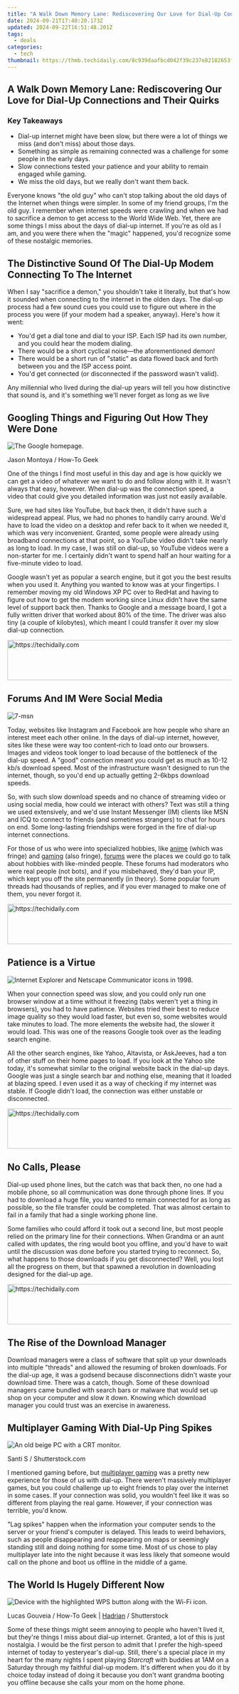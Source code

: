 ```yaml
---
title: "A Walk Down Memory Lane: Rediscovering Our Love for Dial-Up Connections and Their Quirks"
date: 2024-09-21T17:40:20.173Z
updated: 2024-09-22T16:51:48.201Z
tags:
  - deals
categories:
  - tech
thumbnail: https://thmb.techidaily.com/8c939daafbcd042f39c237e82182653fc156f3f064bef6cc6988deae36a1c0c9.jpg
---
```


## A Walk Down Memory Lane: Rediscovering Our Love for Dial-Up Connections and Their Quirks

### Key Takeaways

* Dial-up internet might have been slow, but there were a lot of things we miss (and don't miss) about those days.
* Something as simple as remaining connected was a challenge for some people in the early days.
* Slow connections tested your patience and your ability to remain engaged while gaming.
* We miss the old days, but we really don't want them back.

 Everyone knows "the old guy" who can't stop talking about the old days of the Internet when things were simpler. In some of my friend groups, I'm the old guy. I remember when internet speeds were crawling and when we had to sacrifice a demon to get access to the World Wide Web. Yet, there are some things I miss about the days of dial-up internet. If you're as old as I am, and you were there when the "magic" happened, you'd recognize some of these nostalgic memories.

##  The Distinctive Sound Of The Dial-Up Modem Connecting To The Internet

 When I say "sacrifice a demon," you shouldn't take it literally, but that's how it sounded when connecting to the internet in the olden days. The dial-up process had a few sound cues you could use to figure out where in the process you were (if your modem had a speaker, anyway). Here's how it went:

* You'd get a dial tone and dial to your ISP. Each ISP had its own number, and you could hear the modem dialing.
* There would be a short cyclical noise—the aforementioned demon!
* There would be a short run of "static" as data flowed back and forth between you and the ISP access point.
* You'd get connected (or disconnected if the password wasn't valid).

 Any millennial who lived during the dial-up years will tell you how distinctive that sound is, and it's something we'll never forget as long as we live

##  Googling Things and Figuring Out How They Were Done

![The Google homepage.](https://static1.howtogeekimages.com/wordpress/wp-content/uploads/2024/01/google-search.jpg) 

Jason Montoya / How-To Geek  
  
 One of the things I find most useful in this day and age is how quickly we can get a video of whatever we want to do and follow along with it. It wasn't always that easy, however. When dial-up was the connection speed, a video that could give you detailed information was just not easily available.

 Sure, we had sites like YouTube, but back then, it didn't have such a widespread appeal. Plus, we had no phones to handily carry around. We'd have to load the video on a desktop and refer back to it when we needed it, which was very inconvenient. Granted, some people were already using broadband connections at that point, so a YouTube video didn't take nearly as long to load. In my case, I was still on dial-up, so YouTube videos were a non-starter for me. I certainly didn't want to spend half an hour waiting for a five-minute video to load.

 Google wasn't yet as popular a search engine, but it got you the best results when you used it. Anything you wanted to know was at your fingertips. I remember moving my old Windows XP PC over to RedHat and having to figure out how to get the modem working since Linux didn't have the same level of support back then. Thanks to Google and a message board, I got a fully written driver that worked about 80% of the time. The driver was also tiny (a couple of kilobytes), which meant I could transfer it over my slow dial-up connection.

<!-- affiliate ads begin -->
<a href="https://appsumo.8odi.net/c/5597632/2137394/7443" target="_top" id="2137394">
  <img src="//a.impactradius-go.com/display-ad/7443-2137394" border="0" alt="https://techidaily.com" width="600" height="90"/>
</a>
<img height="0" width="0" src="https://appsumo.8odi.net/i/5597632/2137394/7443" style="position:absolute;visibility:hidden;" border="0" />
<!-- affiliate ads end -->

##  Forums And IM Were Social Media

![7-msn](https://static1.howtogeekimages.com/wordpress/wp-content/uploads/2009/11/7msn.png) 

 Today, websites like Instagram and Facebook are how people who share an interest meet each other online. In the days of dial-up internet, however, sites like these were way too content-rich to load onto our browsers. Images and videos took longer to load because of the bottleneck of the dial-up speed. A "good" connection meant you could get as much as 10-12 kb/s download speed. Most of the infrastructure wasn't designed to run the internet, though, so you'd end up actually getting 2-6kbps download speeds.

 So, with such slow download speeds and no chance of streaming video or using social media, how could we interact with others? Text was still a thing we used extensively, and we'd use Instant Messenger (IM) clients like MSN and ICQ to connect to friends (and sometimes strangers) to chat for hours on end. Some long-lasting friendships were forged in the fire of dial-up internet connections.

 For those of us who were into specialized hobbies, like [anime](https://fix-guide.techidaily.com/how-to-resolve-samsung-galaxy-s23-fe-screen-not-working-drfone-by-drfone-fix-android-problems-fix-android-problems/) (which was fringe) and [gaming](https://activate-lock.techidaily.com/in-2024-the-most-effective-ways-to-bypass-iphone-7-activation-lock-by-drfone-ios/) (also fringe), [forums](https://screen-mirror.techidaily.com/in-2024-process-of-screen-sharing-vivo-y100i-to-pc-detailed-steps-drfone-by-drfone-android/) were the places we could go to talk about hobbies with like-minded people. These forums had moderators who were real people (not bots), and if you misbehaved, they'd ban your IP, which kept you off the site permanently (in theory). Some popular forum threads had thousands of replies, and if you ever managed to make one of them, you never forgot it.

<!-- affiliate ads begin -->
<a href="https://ephamedtechinc.pxf.io/c/5597632/2137210/26400" target="_top" id="2137210">
  <img src="//a.impactradius-go.com/display-ad/26400-2137210" border="0" alt="https://techidaily.com" width="728" height="90"/>
</a>
<img height="0" width="0" src="https://ephamedtechinc.pxf.io/i/5597632/2137210/26400" style="position:absolute;visibility:hidden;" border="0" />
<!-- affiliate ads end -->

##  Patience is a Virtue

![Internet Explorer and Netscape Communicator icons in 1998.](https://static1.howtogeekimages.com/wordpress/wp-content/uploads/2023/07/browsers-98.png) 

 When your connection speed was slow, and you could only run one browser window at a time without it freezing (tabs weren't yet a thing in browsers), you had to have patience. Websites tried their best to reduce image quality so they would load faster, but even so, some websites would take minutes to load. The more elements the website had, the slower it would load. This was one of the reasons Google took over as the leading search engine.

 All the other search engines, like Yahoo, Altavista, or AskJeeves, had a ton of other stuff on their home pages to load. If you look at the Yahoo site today, it's somewhat similar to the original website back in the dial-up days. Google was just a single search bar and nothing else, meaning that it loaded at blazing speed. I even used it as a way of checking if my internet was stable. If Google didn't load, the connection was either unstable or disconnected.

<!-- affiliate ads begin -->
<a href="https://aligracehair.sjv.io/c/5597632/1934142/19272" target="_top" id="1934142">
  <img src="//a.impactradius-go.com/display-ad/19272-1934142" border="0" alt="https://techidaily.com" width="728" height="90"/>
</a>
<img height="0" width="0" src="https://aligracehair.sjv.io/i/5597632/1934142/19272" style="position:absolute;visibility:hidden;" border="0" />
<!-- affiliate ads end -->

##  No Calls, Please

 Dial-up used phone lines, but the catch was that back then, no one had a mobile phone, so all communication was done through phone lines. If you had to download a huge file, you wanted to remain connected for as long as possible, so the file transfer could be completed. That was almost certain to fail in a family that had a single working phone line.

 Some families who could afford it took out a second line, but most people relied on the primary line for their connections. When Grandma or an aunt called with updates, the ring would boot you offline, and you'd have to wait until the discussion was done before you started trying to reconnect. So, what happens to those downloads if you get disconnected? Well, you lost all the progress on them, but that spawned a revolution in downloading designed for the dial-up age.

<!-- affiliate ads begin -->
<a href="https://appsumo.8odi.net/c/5597632/2144279/7443" target="_top" id="2144279">
  <img src="//a.impactradius-go.com/display-ad/7443-2144279" border="0" alt="https://techidaily.com" width="728" height="90"/>
</a>
<img height="0" width="0" src="https://appsumo.8odi.net/i/5597632/2144279/7443" style="position:absolute;visibility:hidden;" border="0" />
<!-- affiliate ads end -->

##  The Rise of the Download Manager

 Download managers were a class of software that split up your downloads into multiple "threads" and allowed the resuming of broken downloads. For the dial-up age, it was a godsend because disconnections didn't waste your download time. There was a catch, though. Some of these download managers came bundled with search bars or malware that would set up shop on your computer and slow it down. Knowing which download manager you could trust was an exercise in awareness.

##  Multiplayer Gaming With Dial-Up Ping Spikes

![An old beige PC with a CRT monitor.](https://static1.howtogeekimages.com/wordpress/wp-content/uploads/2024/01/an-old-pc.jpg) 

Santi S / Shutterstock.com

 I mentioned gaming before, but [multiplayer gaming](https://win11-tips.techidaily.com/how-to-resolve-windows-upgrade-failures-and-errors/) was a pretty new experience for those of us with dial-up. There weren't massively multiplayer games, but you could challenge up to eight friends to play over the internet in some cases. If your connection was solid, you wouldn't feel like it was so different from playing the real game. However, if your connection was terrible, you'd know.

 "Lag spikes" happen when the information your computer sends to the server or your friend's computer is delayed. This leads to weird behaviors, such as people disappearing and reappearing on maps or seemingly standing still and doing nothing for some time. Most of us chose to play multiplayer late into the night because it was less likely that someone would call on the phone and boot us offline in the middle of a game.

##  The World Is Hugely Different Now

![Device with the highlighted WPS button along with the Wi-Fi icon.](https://static1.howtogeekimages.com/wordpress/wp-content/uploads/2024/05/device-with-the-highlighted-wps-button-along-with-the-wi-fi-icon.jpg) 

Lucas Gouveia / How-To Geek | [Hadrian](https://www.shutterstock.com/en/image-photo/wireless-tv-box-used-internet-telephone-625936574) / Shutterstock

 Some of these things might seem annoying to people who haven't lived it, but they're things I miss about dial-up internet. Granted, a lot of this is just nostalgia. I would be the first person to admit that I prefer the high-speed internet of today to yesteryear's dial-up. Still, there's a special place in my heart for the many nights I spent playing _Starcraft_ with buddies at 1AM on a Saturday through my faithful dial-up modem. It's different when you do it by choice today instead of doing it because you don't want grandma booting you offline because she calls your mom on the home phone.

<ins class="adsbygoogle"
     style="display:block"
     data-ad-format="autorelaxed"
     data-ad-client="ca-pub-7571918770474297"
     data-ad-slot="1223367746"></ins>

<ins class="adsbygoogle"
     style="display:block"
     data-ad-client="ca-pub-7571918770474297"
     data-ad-slot="8358498916"
     data-ad-format="auto"
     data-full-width-responsive="true"></ins>



